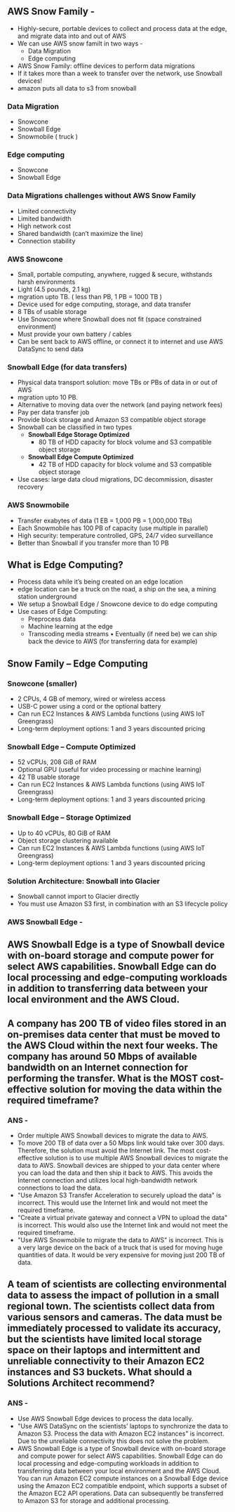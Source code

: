 ## AWS Snow Family -
- Highly-secure, portable devices to collect and process data at the edge, and migrate data into and out of AWS
- We can use AWS snow familt in two ways -
     - Data Migration
     - Edge computing
- AWS Snow Family: offline devices to perform data migrations
- If it takes more than a week to transfer over the network, use Snowball devices!
- amazon puts all data to s3 from snowball

### Data Migration
- Snowcone 
- Snowball Edge
- Snowmobile ( truck )

### Edge computing 
- Snowcone 
- Snowball Edge


### Data Migrations challenges without AWS Snow Family
- Limited connectivity
- Limited bandwidth
- High network cost
- Shared bandwidth (can’t maximize the line)
- Connection stability



### AWS Snowcone 
- Small, portable computing, anywhere, rugged & secure, withstands harsh environments
- Light (4.5 pounds, 2.1 kg) 
- mgration upto TB. ( less than PB, 1 PB = 1000 TB ) 
- Device used for edge computing, storage, and data transfer
- 8 TBs of usable storage 
- Use Snowcone where Snowball does not fit (space constrained environment)
- Must provide your own battery / cables 
- Can be sent back to AWS offline, or connect it to internet and use AWS DataSync to send data


### Snowball Edge (for data transfers) 
- Physical data transport solution: move TBs or PBs of data in or out
of AWS
- mgration upto  10 PB.
- Alternative to moving data over the network (and paying network
fees)
- Pay per data transfer job 
- Provide block storage and Amazon S3 compatible object storage
- Snowball can be classified in two types 
    - **Snowball Edge Storage Optimized**
       - 80 TB of HDD capacity for block volume and S3 compatible object storage
    - **Snowball Edge Compute Optimized**
       - 42 TB of HDD capacity for block volume and S3 compatible object storage
- Use cases: large data cloud migrations, DC decommission, disaster recovery


### AWS Snowmobile

- Transfer exabytes of data (1 EB = 1,000 PB = 1,000,000 TBs)
- Each Snowmobile has 100 PB of capacity (use multiple in parallel)
- High security: temperature controlled, GPS, 24/7 video surveillance
- Better than Snowball if you transfer more than 10 PB


## What is Edge Computing? 
- Process data while it’s being created on an edge location
- edge location can be a truck on the road, a ship on the sea, a mining station underground
- We setup a Snowball Edge / Snowcone device to do edge computing
- Use cases of Edge Computing:
     - Preprocess data
     - Machine learning at the edge
     - Transcoding media streams
• Eventually (if need be) we can ship back the device to AWS (for transferring data for example)


## Snow Family – Edge Computing
### Snowcone (smaller)
- 2 CPUs, 4 GB of memory, wired or wireless access
- USB-C power using a cord or the optional battery
- Can run EC2 Instances & AWS Lambda functions (using AWS IoT Greengrass)
- Long-term deployment options: 1 and 3 years discounted pricing

### Snowball Edge – Compute Optimized
- 52 vCPUs, 208 GiB of RAM
- Optional GPU (useful for video processing or machine learning)
- 42 TB usable storage
- Can run EC2 Instances & AWS Lambda functions (using AWS IoT Greengrass)
- Long-term deployment options: 1 and 3 years discounted pricing

### Snowball Edge – Storage Optimized
- Up to 40 vCPUs, 80 GiB of RAM
- Object storage clustering available
- Can run EC2 Instances & AWS Lambda functions (using AWS IoT Greengrass)
- Long-term deployment options: 1 and 3 years discounted pricing



### Solution Architecture: Snowball into Glacier
- Snowball cannot import to Glacier directly
- You must use Amazon S3 first, in combination with an S3 lifecycle policy



















### AWS Snowball Edge -
AWS Snowball Edge is a type of Snowball device with on-board storage and compute power for select AWS capabilities. Snowball Edge can do local processing and edge-computing workloads in addition to transferring data between your local environment and the AWS Cloud. 
--
## A company has 200 TB of video files stored in an on-premises data center that must be moved to the AWS Cloud within the next four weeks. The company has around 50 Mbps of available bandwidth on an Internet connection for performing the transfer. What is the MOST cost-effective solution for moving the data within the required timeframe?
### ANS -
- Order multiple AWS Snowball devices to migrate the data to AWS.
- To move 200 TB of data over a 50 Mbps link would take over 300 days. Therefore, the solution must avoid the Internet link. The most cost-effective solution is to use multiple AWS Snowball devices to migrate the data to AWS. Snowball devices are shipped to your data center where you can load the data and then ship it back to AWS. This avoids the Internet connection and utilizes local high-bandwidth network connections to load the data.
- "Use Amazon S3 Transfer Acceleration to securely upload the data" is incorrect. This would use the Internet link and would not meet the required timeframe.
- "Create a virtual private gateway and connect a VPN to upload the data" is incorrect. This would also use the Internet link and would not meet the required timeframe.
- "Use AWS Snowmobile to migrate the data to AWS" is incorrect. This is a very large device on the back of a truck that is used for moving huge quantities of data. It would be very expensive for moving just 200 TB of data.

## A team of scientists are collecting environmental data to assess the impact of pollution in a small regional town. The scientists collect data from various sensors and cameras. The data must be immediately processed to validate its accuracy, but the scientists have limited local storage space on their laptops and intermittent and unreliable connectivity to their Amazon EC2 instances and S3 buckets. What should a Solutions Architect recommend?
### ANS -
- Use AWS Snowball Edge devices to process the data locally.
- "Use AWS DataSync on the scientists’ laptops to synchronize the data to Amazon S3. Process the data with Amazon EC2 instances" is incorrect. Due to the unreliable connectivity this does not solve the problem.
- AWS Snowball Edge is a type of Snowball device with on-board storage and compute power for select AWS capabilities. Snowball Edge can do local processing and edge-computing workloads in addition to transferring data between your local environment and the AWS Cloud. You can run Amazon EC2 compute instances on a Snowball Edge device using the Amazon EC2 compatible endpoint, which supports a subset of the Amazon EC2 API operations. Data can subsequently be transferred to Amazon S3 for storage and additional processing.

